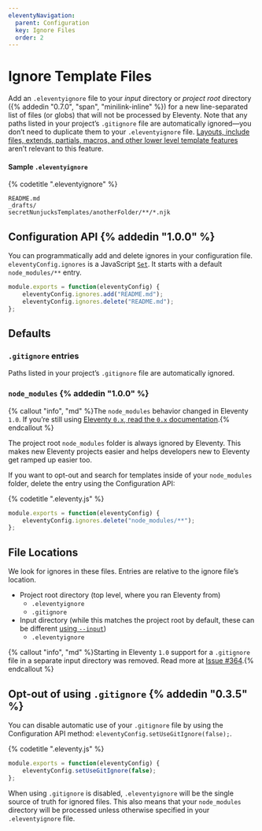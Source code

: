 ```yaml
---
eleventyNavigation:
  parent: Configuration
  key: Ignore Files
  order: 2
---
```

# Ignore Template Files

Add an `.eleventyignore` file to your _input_ directory or _project root_ directory ({% addedin "0.7.0", "span", "minilink-inline" %}) for a new line-separated list of files (or globs) that will not be processed by Eleventy. Note that any paths listed in your project’s `.gitignore` file are automatically ignored—you don’t need to duplicate them to your `.eleventyignore` file. [Layouts, include files, extends, partials, macros, and other lower level template features](/docs/config/#directory-for-includes) aren’t relevant to this feature.

#### Sample `.eleventyignore`

{% codetitle ".eleventyignore" %}

```
README.md
_drafts/
secretNunjucksTemplates/anotherFolder/**/*.njk
```

## Configuration API {% addedin "1.0.0" %}

You can programmatically add and delete ignores in your configuration file. `eleventyConfig.ignores` is a JavaScript [`Set`](https://developer.mozilla.org/en-US/docs/Web/JavaScript/Reference/Global_Objects/Set#instance_methods). It starts with a default `node_modules/**` entry.

```js
module.exports = function(eleventyConfig) {
    eleventyConfig.ignores.add("README.md");
    eleventyConfig.ignores.delete("README.md");
};
```

## Defaults

### `.gitignore` entries

Paths listed in your project’s `.gitignore` file are automatically ignored.

### `node_modules` {% addedin "1.0.0" %}

{% callout "info", "md" %}The `node_modules` behavior changed in Eleventy `1.0`. If you’re still using [Eleventy `0.x`, read the `0.x` documentation](https://v0-12-1.11ty.dev/docs/ignores/#node_modules-exemption).{% endcallout %}

The project root `node_modules` folder is always ignored by Eleventy. This makes new Eleventy projects easier and helps developers new to Eleventy get ramped up easier too.

If you want to opt-out and search for templates inside of your `node_modules` folder, delete the entry using the Configuration API:

{% codetitle ".eleventy.js" %}

```js
module.exports = function(eleventyConfig) {
    eleventyConfig.ignores.delete("node_modules/**");
};
```

## File Locations

We look for ignores in these files. Entries are relative to the ignore file’s location.

* Project root directory (top level, where you ran Eleventy from)
  * `.eleventyignore`
  * `.gitignore`
* Input directory (while this matches the project root by default, these can be different [using `--input`](/docs/usage/))
  * `.eleventyignore`

{% callout "info", "md" %}Starting in Eleventy `1.0` support for a `.gitignore` file in a separate input directory was removed. Read more at [Issue #364](https://github.com/11ty/eleventy/issues/364).{% endcallout %}

## Opt-out of using `.gitignore` {% addedin "0.3.5" %}

You can disable automatic use of your `.gitignore` file by using the Configuration API method: `eleventyConfig.setUseGitIgnore(false);`.

{% codetitle ".eleventy.js" %}

```js
module.exports = function(eleventyConfig) {
    eleventyConfig.setUseGitIgnore(false);
};
```

When using `.gitignore` is disabled, `.eleventyignore` will be the single source of truth for ignored files. This also means that your `node_modules` directory will be processed unless otherwise specified in your `.eleventyignore` file.
